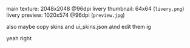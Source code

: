 main texture: 2048x2048 @96dpi
livery thumbnail: 64x64 (`livery.png`)
livery preview: 1020x574 @96dpi (`preview.jpg`)

also maybe copy skins and ui_skins.json a\nd edit them ig

yeah right